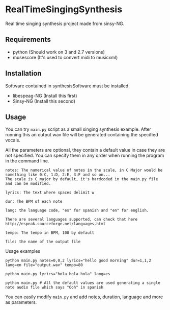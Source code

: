 # RealTimeSingingSynthesis
Real time singing synthesis project made from sinsy-NG.

## Requirements
- python (Should work on 3 and 2.7 versions)
- musescore (It's used to convert midi to musicxml)

## Installation

Software contained in synthesisSoftware must be installed. 

- libespeag-NG (Install this first)
- Sinsy-NG (Install this second)

## Usage

You can try `main.py` script as a small singing synthesis example. After running this an output wav file will be generated containing the specified vocals.

All the parameters are optional, they contain a default value in case they are not specified. You can specify them in any order when running the program in the command line.

```
notes: The numerical value of notes in the scale, in C Major would be something like 0:C, 1:D, 2:E, 3:F and so on...
The scale is C major by default, it's hardcoded in the main.py file and can be modified.

lyrics: The text where spaces delimit w

dur: The BPM of each note

lang: the language code, "es" for spanish and "en" for english.

There are several languages supported, can check that here http://espeak.sourceforge.net/languages.html

tempo: The tempo in BPM, 100 by default

file: the name of the output file
```

Usage examples
```
python main.py notes=0,0,2 lyrics="hello good morning" dur=1,1,2 lang=en file="output.wav" tempo=80

python main.py lyrics="hola hola hola" lang=es

python main.py # All the default values are used generating a single note audio file which says "Ooh" in spanish

```

You can easily modify `main.py` and add notes, duration, language and more as parameters.
